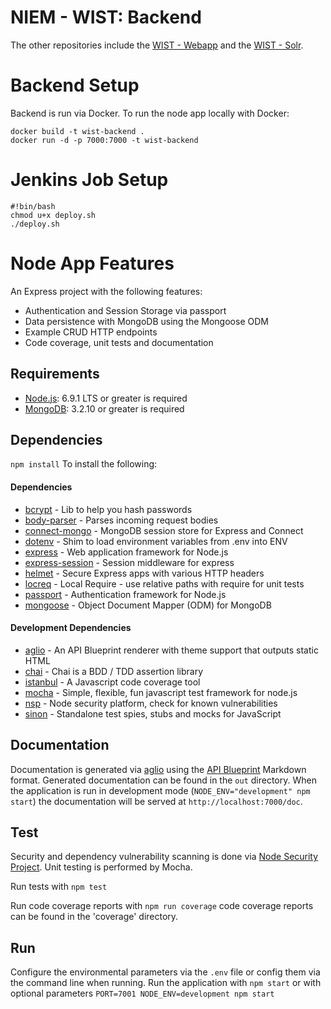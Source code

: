 NIEM - WIST: Backend
====================

The other repositories include the [WIST - Webapp](https://github.com/NIEMconnects/wist-frontend) and the [WIST - Solr](https://github.com/NIEMconnects/wist-solr).

# Backend Setup

Backend is run via Docker. To run the node app locally with Docker:

```
docker build -t wist-backend .
docker run -d -p 7000:7000 -t wist-backend
```

# Jenkins Job Setup 

```
#!bin/bash
chmod u+x deploy.sh
./deploy.sh
```


# Node App Features

An Express project with the following features:

* Authentication and Session Storage via passport
* Data persistence with MongoDB using the Mongoose ODM
* Example CRUD HTTP endpoints
* Code coverage, unit tests and documentation

## Requirements
- [Node.js](http://nodejs.org/): 6.9.1 LTS or greater is required
- [MongoDB](http://mongodb.org/): 3.2.10 or greater is required

## Dependencies
`npm install` To install the following:
#### Dependencies
  - [bcrypt](https://github.com/kelektiv/node.bcrypt.js) - Lib to help you hash passwords
  - [body-parser](https://github.com/expressjs/body-parser) - Parses incoming request bodies
  - [connect-mongo](https://github.com/jdesboeufs/connect-mongo) - MongoDB session store for Express and Connect
  - [dotenv](https://github.com/bkeepers/dotenv) - Shim to load environment variables from .env into ENV
  - [express](https://expressjs.com/) - Web application framework for Node.js
  - [express-session](https://github.com/expressjs/session) - Session middleware for express
  - [helmet](https://github.com/helmetjs/helmet) -  Secure Express apps with various HTTP headers
  - [locreq](https://github.com/sealcode/locreq) -  Local Require - use relative paths with require for unit tests
  - [passport](https://github.com/jaredhanson/passport) - Authentication framework for Node.js
  - [mongoose](https://github.com/Automattic/mongoose) - Object Document Mapper (ODM) for MongoDB

#### Development Dependencies
  - [aglio](https://github.com/danielgtaylor/aglio) - An API Blueprint renderer with theme support that outputs static HTML
  - [chai](http://chaijs.com/) - Chai is a BDD / TDD assertion library
  - [istanbul](https://gotwarlost.github.io/istanbul/) - A Javascript code coverage tool
  - [mocha](https://mochajs.org/) - Simple, flexible, fun javascript test framework for node.js
  - [nsp](https://github.com/nodesecurity/nsp) - Node security platform, check for known vulnerabilities
  - [sinon](http://sinonjs.org/) - Standalone test spies, stubs and mocks for JavaScript

## Documentation
Documentation is generated via [aglio](https://github.com/danielgtaylor/aglio) using the [API Blueprint](https://apiblueprint.org) Markdown format. Generated documentation can be found in the `out` directory. When the application is run in development mode (`NODE_ENV="development" npm start`) the documentation will be served at `http://localhost:7000/doc`.

## Test
Security and dependency vulnerability scanning is done via [Node Security Project](https://nodesecurity.io). Unit testing is performed by Mocha.

Run tests with `npm test`

Run code coverage reports with `npm run coverage` code coverage reports can be found in the 'coverage' directory.

## Run
Configure the environmental parameters via the `.env` file or config them via the command line when running.
Run the application with `npm start` or with optional parameters `PORT=7001 NODE_ENV=development npm start`
